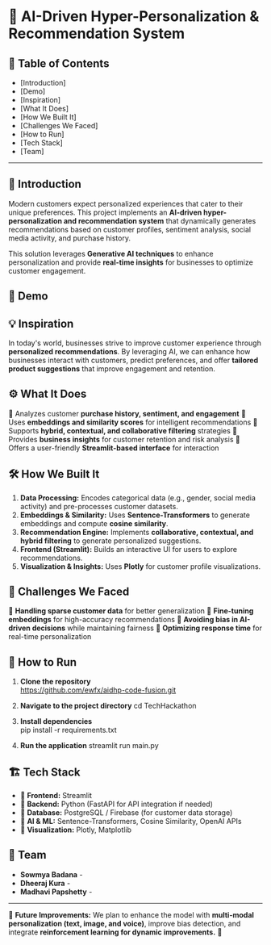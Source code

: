 # 🚀 AI-Driven Hyper-Personalization & Recommendation System

## 📌 Table of Contents
- [Introduction]
- [Demo]
- [Inspiration]
- [What It Does]
- [How We Built It]
- [Challenges We Faced]
- [How to Run]
- [Tech Stack]
- [Team]

---

## 🎯 Introduction
Modern customers expect personalized experiences that cater to their unique preferences. This project implements an **AI-driven hyper-personalization and recommendation system** that dynamically generates recommendations based on customer profiles, sentiment analysis, social media activity, and purchase history.

This solution leverages **Generative AI techniques** to enhance personalization and provide **real-time insights** for businesses to optimize customer engagement.

## 🎥 Demo


## 💡 Inspiration
In today's world, businesses strive to improve customer experience through **personalized recommendations**. By leveraging AI, we can enhance how businesses interact with customers, predict preferences, and offer **tailored product suggestions** that improve engagement and retention.

## ⚙️ What It Does
🔹 Analyzes customer **purchase history, sentiment, and engagement**
🔹 Uses **embeddings and similarity scores** for intelligent recommendations
🔹 Supports **hybrid, contextual, and collaborative filtering** strategies
🔹 Provides **business insights** for customer retention and risk analysis
🔹 Offers a user-friendly **Streamlit-based interface** for interaction

## 🛠️ How We Built It
1. **Data Processing:** Encodes categorical data (e.g., gender, social media activity) and pre-processes customer datasets.
2. **Embeddings & Similarity:** Uses **Sentence-Transformers** to generate embeddings and compute **cosine similarity**.
3. **Recommendation Engine:** Implements **collaborative, contextual, and hybrid filtering** to generate personalized suggestions.
4. **Frontend (Streamlit):** Builds an interactive UI for users to explore recommendations.
5. **Visualization & Insights:** Uses **Plotly** for customer profile visualizations.

## 🚧 Challenges We Faced
🔸 **Handling sparse customer data** for better generalization
🔸 **Fine-tuning embeddings** for high-accuracy recommendations
🔸 **Avoiding bias in AI-driven decisions** while maintaining fairness
🔸 **Optimizing response time** for real-time personalization

## 🏃 How to Run
1. **Clone the repository**  
   https://github.com/ewfx/aidhp-code-fusion.git
  
2. **Navigate to the project directory**
   cd TechHackathon

3. **Install dependencies**   
   pip install -r requirements.txt
 
4. **Run the application**
   streamlit run main.py


## 🏗️ Tech Stack
- 🔹 **Frontend:** Streamlit
- 🔹 **Backend:** Python (FastAPI for API integration if needed)
- 🔹 **Database:** PostgreSQL / Firebase (for customer data storage)
- 🔹 **AI & ML:** Sentence-Transformers, Cosine Similarity, OpenAI APIs
- 🔹 **Visualization:** Plotly, Matplotlib

## 👥 Team
- **Sowmya Badana** - 
- **Dheeraj Kura** - 
- **Madhavi Papshetty** - 

---

📢 **Future Improvements:** We plan to enhance the model with **multi-modal personalization (text, image, and voice)**, improve bias detection, and integrate **reinforcement learning for dynamic improvements.** 🚀

